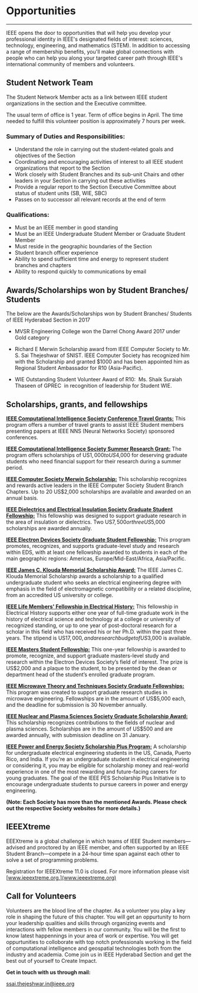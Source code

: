 # Opportunities
---

IEEE opens the door to opportunities that will help you develop your professional identity in IEEE's designated fields of interest: sciences, technology, engineering, and mathematics (STEM). In addition to accessing a range of membership benefits, you'll make global connections with people who can help you along your targeted career path through IEEE's international community of members and volunteers.

## Student Network Team

The Student Network Member acts as a link between IEEE student organizations in the section and the Executive committee.

The usual term of office is 1 year. Term of office begins in April. The time needed to fulfill this volunteer position is approximately 7 hours per week.

### Summary of Duties and Responsibilities:

* Understand the role in carrying out the student-related goals and objectives of the Section
* Coordinating and encouraging activities of interest to all IEEE student organizations that report to the Section
* Work closely with Student Branches and its sub-unit Chairs and other leaders in your Section in carrying out these activities
* Provide a regular report to the Section Executive Committee about status of student units (SB, WIE, SBC)
* Passes on to successor all relevant records at the end of term

### Qualifications:

* Must be an IEEE member in good standing
* Must be an IEEE Undergraduate Student Member or Graduate Student Member
* Must reside in the geographic boundaries of the Section
* Student branch officer experience
* Ability to spend sufficient time and energy to represent student branches and chapters
* Ability to respond quickly to communications by email

## Awards/Scholarships won by Student Branches/ Students

The below are the Awards/Scholarships won by Student Branches/ Students of IEEE Hyderabad Section in 2017

* MVSR Engineering College won the Darrel Chong Award 2017 under Gold category

* Richard E Merwin Scholarship award from IEEE Computer Society to Mr. S. Sai Thejeshwar of SNIST. IEEE Computer Society has recognized   him with the Scholarship and granted $1000 and has been appointed him as Regional Student Ambassador for R10 (Asia-Pacific).

* WIE Outstanding Student Volunteer Award of R10:  Ms. Shaik Suraiah Thaseen of GPREC  in recognition of leadership for Student WIE.


## Scholarships, grants, and fellowships

[**IEEE Computational Intelligence Society Conference Travel Grants:**](https://www.ieee.org/membership_services/membership/students/awards/comp_intelligence.html) This program offers a number of travel grants to assist IEEE Student members presenting papers at IEEE NNS (Neural Networks Society) sponsored conferences. 

[**IEEE Computational Intelligence Society Summer Research Grant:**](https://www.ieee.org/membership_services/membership/students/awards/comp_intelligence.html) The program offers scholarships of US$1,000 to US$4,000 for deserving graduate students who need financial support for their research during a summer period. 

[**IEEE Computer Society Merwin Scholarship:**](https://www.computer.org/web/students/merwin) This scholarship recognizes and rewards active leaders in the IEEE Computer Society Student Branch Chapters. Up to 20 US$2,000 scholarships are available and awarded on an annual basis.

[**IEEE Dielectrics and Electrical Insulation Society Graduate Student Fellowship:**](https://www.ieee.org/membership_services/membership/students/awards/dei_soc.html) This fellowship was designed to support graduate research in the area of insulation or dielectrics. Two US$7,500 or three US$5,000 scholarships are awarded annually.

[**IEEE Electron Devices Society Graduate Student Fellowship:**](https://www.ieee.org/membership_services/membership/students/awards/eds_fellowship.html) This program promotes, recognizes, and supports graduate-level study and research within EDS, with at least one fellowship awarded to students in each of the main geographic regions: Americas, Europe/Mid-East/Africa, Asia/Pacific.

[**IEEE James C. Klouda Memorial Scholarship Award:**](https://www.ieee.org/membership_services/membership/students/awards/klouda_memorial_scholarship.html) The IEEE James C. Klouda Memorial Scholarship awards a scholarship to a qualified undergraduate student who seeks an electrical engineering degree with emphasis in the field of electromagnetic compatibility or a related discipline, from an accredited US university or college.

[**IEEE Life Members' Fellowship in Electrical History:**](https://www.ieee.org/about/history_center/fellowship.html) This fellowship in Electrical History supports either one year of full-time graduate work in the history of electrical science and technology at a college or university of recognized standing, or up to one year of post-doctoral research for a scholar in this field who has received his or her Ph.D. within the past three years. The stipend is US$17,000, and a research budget of US$3,000 is available.

[**IEEE Masters Student Fellowship:**](http://eds.ieee.org/eds-masters-student-fellowship.html) This one-year fellowship is awarded to promote, recognize, and support graduate masters-level study and research within the Electron Devices Society’s field of interest. The prize is US$2,000 and a plaque to the student, to be presented by the dean or department head of the student’s enrolled graduate program.

[**IEEE Microwave Theory and Techniques Society Graduate Fellowships:**](https://www.ieee.org/membership_services/membership/students/awards/mtt_graduate.html) This program was created to support graduate research studies in microwave engineering. Fellowships are in the amount of US$5,000 each, and the deadline for submission is 30 November annually.

[**IEEE Nuclear and Plasma Sciences Society Graduate Scholarship Award:**](https://www.ieee.org/membership_services/membership/students/awards/awards_nuclear.html) This scholarship recognizes contributions to the fields of nuclear and plasma sciences. Scholarships are in the amount of US$500 and are awarded annually, with submission deadline on 31 January.

[**IEEE Power and Energy Society Scholarship Plus Program:**](https://www.ee-scholarship.org/) A scholarship for undergraduate electrical engineering students in the US, Canada, Puerto Rico, and India. If you're an undergraduate student in electrical engineering or considering it, you may be eligible for scholarship money and real-world experience in one of the most rewarding and future-facing careers for young graduates. The goal of the IEEE PES Scholarship Plus Initiative is to encourage undergraduate students to pursue careers in power and energy engineering.

**(Note: Each Society has more than the mentioned Awards. Please check out the respective Society websites for more details.)**

## IEEEXtreme

EEEXtreme is a global challenge in which teams of IEEE Student members—advised and proctored by an IEEE member, and often supported by an IEEE Student Branch—compete in a 24-hour time span against each other to solve a set of programming problems. 

Registration for IEEEXtreme 11.0 is closed. For more information please visit [www.ieeextreme.org.](www.ieeextreme.org)


## Call for Volunteers

Volunteers are the blood line of the chapter. As a volunteer you play a key role in shaping the future of this chapter. You will get an oppurtunity to horn your leadership qualities and skills through organizing events and interactions with fellow members in our community. You will be the first to know latest happennings in your area of work or expertise. You will get oppurtunities to colloborate with top notch professionals working in the field of computational intelligence and geospatial technologies both from the industry and academia. Come join us in IEEE Hyderabad Section and get the best out of yourself to Create Impact.

**Get in touch with us through mail:**

<ssai.thejeshwar.in@ieee.org>